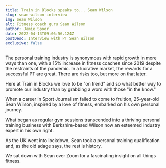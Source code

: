```yaml
---
title: Train in Blocks speaks to... Sean Wilson
slug: sean-wilson-interview
img: Sean Wilson
alt: Fitness coach guru Sean Wilson
author: Jamie Spoor
date: 2022-04-13T09:06:56.124Z
postDesc: Interview with PT Sean Wilson
exclusive: false
---
```

The personal training industry is synonymous with rapid growth in more ways than one, with a 15% increase in fitness coaches since 2019 despite the restraints of the pandemic. In a lucrative market, the rewards for a successful PT are great. There are risks too, but more on that later. 

Here at Train in Blocks we love to be "on trend" and so what better way to promote our industry than by grabbing a word with those "in the know."

When a career in Sport Journalism failed to come to fruition, 25-year-old Sean Wilson, inspired by a love of fitness, embarked on his own personal journey. 

What began as regular gym sessions transcended into a thriving personal training business with Berkshire-based Wilson now an esteemed industry expert in his own right. 

As the UK went into lockdown, Sean took a personal training qualification and, as the old adage says, the rest is history.

We sat down with Sean over Zoom for a fascinating insight on all things fitness.